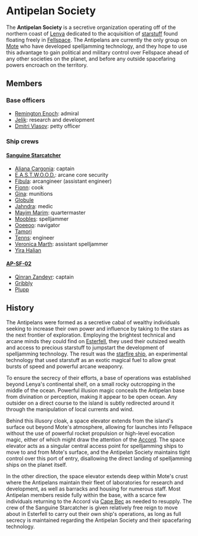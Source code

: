 # Antipelan Society

The **Antipelan Society** is a secretive organization operating off of the northern coast of [Lenya](../../mote/esterfell/lenya) dedicated to the acquisition of [starstuff](../../artifacts/starstuff) found floating freely in [Fellspace](../../astronomy/fellspace). The Antipelans are currently the only group on [Mote](../../mote) who have developed spelljamming technology, and they hope to use this advantage to gain political and military control over Fellspace ahead of any other societies on the planet, and before any outside spacefaring powers encroach on the territory.

## Members

### Base officers

- [Remington Enoch](members/remington-enoch): admiral
- [Jelik](members/jelik): research and development
- [Dmitri Vlasov](members/dmitri-vlasov): petty officer

### Ship crews

#### [Sanguine Starcatcher](fleet/sanguine-starcatcher)

- [Aliana Cargonia](members/aliana-cargonia): captain
- [E.A.S.T.W.O.O.D.](members/eastwood): arcane core security
- [Fibula](members/fibula): arcangineer (assistant engineer)
- [Fionn](members/fionn): cook
- [Gina](members/gina): munitions
- [Globule](members/globule)
- [Jahndra](members/jahndra): medic
- [Mayim Marim](members/mayim-marim): quartermaster
- [Moobles](members/moobles): spelljammer
- [Ooeeoo](members/ooeeoo): navigator
- [Tamori](members/tamori)
- [Tenns](members/tenns): engineer
- [Veronica Marth](members/veronica-marth): assistant spelljammer
- [Yira Halian](members/yira-halian)

#### [AP-SF-02](fleet/ap-sf-02)

- [Qinran Zandeyr](members/qinran-zandeyr): captain
- [Gribbly](members/gribbly)
- [Plupp](members/plupp)

## History

The Antipelans were formed as a secretive cabal of wealthy individuals seeking to increase their own power and influence by taking to the stars as the next frontier of exploration. Employing the brightest technical and arcane minds they could find on [Esterfell](../../mote/esterfell), they used their outsized wealth and access to precious starstuff to jumpstart the development of spelljamming technology. The result was the [starfire ship](../../technology/starstuff-ships/starfire-ship), an experimental technology that used starstuff as an exotic magical fuel to allow great bursts of speed and powerful arcane weaponry.

To ensure the secrecy of their efforts, a base of operations was established beyond Lenya's continental shelf, on a small rocky outcropping in the middle of the ocean. Powerful illusion magic conceals the Antipelan base from divination or perception, making it appear to be open ocean. Any outsider on a direct course to the island is subtly redirected around it through the manipulation of local currents and wind.

Behind this illusory cloak, a space elevator extends from the island's surface out beyond Mote's atmosphere, allowing for launches into Fellspace without the use of powerful rocket propulsion or high-level evocation magic, either of which might draw the attention of the [Accord](../../societies/esterfell-accord). The space elevator acts as a singular central access point for spelljamming ships to move to and from Mote's surface, and the Antipelan Society maintains tight control over this port of entry, disallowing the direct landing of spelljamming ships on the planet itself.

In the other direction, the space elevator extends deep within Mote's crust where the Antipelans maintain their fleet of laboratories for research and development, as well as barracks and housing for numerous staff. Most Antipelan members reside fully within the base, with a scarce few individuals returning to the Accord via [Cape Bec](../../societies/esterfell-accord/cape-bec) as needed to resupply. The crew of the Sanguine Starcatcher is given relatively free reign to move about in Esterfell to carry out their own ship's operations, as long as full secrecy is maintained regarding the Antipelan Society and their spacefaring technology.
